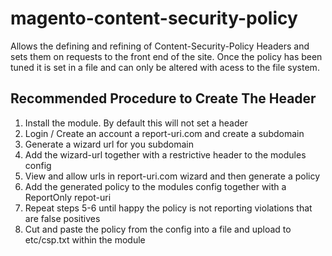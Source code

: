 # magento-content-security-policy

Allows the defining and refining of Content-Security-Policy Headers and sets them on requests to the front end of the site. Once the policy has been tuned it is set in a file and can only be altered with acess to the file system.

## Recommended Procedure to Create The Header

1. Install the module. By default this will not set a header
2. Login / Create an account a report-uri.com and create a subdomain
3. Generate a wizard url for you subdomain
4. Add the wizard-url together with a restrictive header to the modules config
5. View and allow urls in report-uri.com wizard and then generate a policy
6. Add the generated policy to the modules config together with a ReportOnly repot-uri
7. Repeat steps 5-6 until happy the policy is not reporting violations that are false positives
8. Cut and paste the policy from the config into a file and upload to etc/csp.txt within the module
